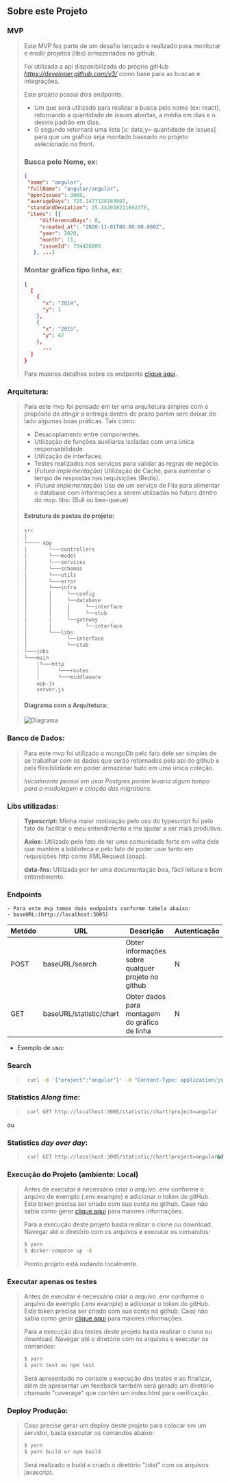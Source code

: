 ## Sobre este Projeto

### MVP
> Este MVP fez parte de um desafio lançado e realizado para monitorar e medir projetos (libs) armazenados no github.
>
> Foi utilizada a api disponibilizada do próprio gitHub *https://developer.github.com/v3/* como base para as buscas e integrações.
>
> Este projeto possui dois endpoints:
> - Um que será utilizado para realizar a busca pelo nome (ex: react), retornando a quantidade de issues abertas, a média em dias e o desvio padrão em dias.
> - O segundo retornará uma lista [x: data,y= quantidade de issues] para que um gráfico seja montado baseado no projeto selecionado no front.
>
> ### Busca pelo Nome, ex:
>
>```json
>{
>  "name": "angular",
>  "fullName": "angular/angular",
>  "openIssues": 3060,
>  "averageDays": 725.1477124183007,
>  "standardDeviation": 25.342038211602375,
>  "items": [{
>      "differenceDays": 0,
>      "created_at": "2020-11-01T00:00:00.000Z",
>      "year": 2020,
>      "month": 11,
>      "issueId": 734426006
>    }, ...]
>```
> ### Montar gráfico tipo linha, ex:
>```json
>{
>   [
>     {
>       "x": "2014",
>       "y": 1
>     },
>     {
>       "x": "2015",
>       "y": 47
>     },
>       ...
>   ]
>}
>```
> Para maiores detalhes sobre os endpoints [clique aqui](#endpointBr).

### Arquitetura:

> Para este mvp foi pensado em ter uma arquitetura simples com o propósito de atingir a entrega dentro do prazo porém sem deixar de lado algumas boas práticas.
> Tais como:
> - Desacoplamento entre componentes.
> - Utilização de funções auxiliares isoladas com uma única responsabilidade.
> - Utilização de interfaces.
> - Testes realizados nos serviços para validar as regras de negócio.
> - (*Futura implementação*) Utilização de Cache, para aumentar o tempo de respostas nas requisições (Redis).
> - (*Futura implementação*) Uso de um serviço de Fila para alimentar o database com informações a serem utilizadas no futuro dentro do mvp. libs: (Bull ou bee-queue)
>
> #### Estrutura de pastas do projeto:
>```sh
>src
>│
>└──── app
>│       └───controllers
>│       └───model
>│       └───services
>│       └───schemas
>│       └───utils
>│       └───error
>│       └───infra
>│       │     └──config
>│       │     └──database
>│       │     │     └──interface
>│       │     │     └──stub
>│       │     └──gateway
>│       │           └──interface
>│       └───libs
>│             └──interface
>│             └──stub
>└───jobs
>└───main
>     │└───http
>     │      └───routes
>     │      └───middleware
>     app.js
>     server.js
>```
>
>#### Diagrama com a Arquitetura:
> ![Diagrama](./assets/diagrama.png)

### Banco de Dados:
> Para este mvp foi utilizado o mongoDb pelo fato dele ser simples de se trabalhar com os dados que serão retornados pela api do github e pela flexibilidade em poder armazenar tudo em uma única coleção.
>
>*Inicialmente pensei em usar Postgres porém levaria algum tempo para a modelagem e criação das migrations.*

### Libs utilizadas:
>   **Typescript:**
>Minha maior motivação pelo uso do typescript foi pelo fato de facilitar o meu
>entendimento e me ajudar a ser mais produtivo.
>
> **Axios:**
> Utilizado pelo fato de ter uma comunidade forte em volta dele que mantém a biblioteca e pelo fato de poder usar tanto em requisições http como XMLRequest (soap).
>
> **data-fns:**
> Utilizada por ter uma documentação boa, fácil leitura e bom entendimento.

### <a id='endpointBr' > Endpoints </a>

    - Para este mvp temos dois endpoints conforme tabela abaixo:
    - baseURL:(http://localhost:3005)

|Metódo| URL| Descrição | Autenticação |
|---- |---- | ---------|------ |
|POST |baseURL/search| Obter informações sobre qualquer projeto no github | N |
|GET |baseURL/statistic/chart| Obter dados para montagem do gráfico de linha | N |

- Exemplo de uso:
 ### Search
> ```sh
>  curl -d '{"project":"angular"}' -H "Content-Type: application/json" -X POST http://localhost:3005/search
>```
 ### Statistics *Along time*:
> ```sh
>  curl GET http://localhost:3005/statistic/chart?project=angular
>```
ou
 ### Statistics *day over day*:
> ```sh
>  curl GET http://localhost:3005/statistic/chart?project=angular&dateStart=2020-09-01&dateEnd=2020-10-31
>```

### Execução do Projeto (ambiente: Local)

> Antes de executar é necessário criar o arquivo .env conforme o arquivo de exemplo (.env.example) e adicionar o token do gitHub. Este token precisa ser criado com sua conta no github. Caso não sabia como gerar [clique aqui](https://docs.github.com/pt/free-pro-team@latest/github/authenticating-to-github/creating-a-personal-access-token) para maiores informações.
>
> Para a execução deste projeto basta realizar o clone ou download.
> Navegar até o diretório com os arquivos e executar os comandos:
>```sh
> $ yarn
> $ docker-compose up -d
>```
>Pronto projeto está rodando localmente.

### Executar apenas os testes

> Antes de executar é necessário criar o arquivo .env conforme o arquivo de exemplo (.env.example) e adicionar o token do gitHub. Este token precisa ser criado com sua conta no github. Caso não sabia como gerar [clique aqui](https://docs.github.com/pt/free-pro-team@latest/github/authenticating-to-github/creating-a-personal-access-token) para maiores informações.
>
> Para a execução dos testes deste projeto basta realizar o clone ou download.
> Navegar até o diretório com os arquivos e executar os comandos:
>```sh
> $ yarn
> $ yarn test ou npm test
>```
> Será apresentado no console a execução dos testes e ao finalizar, além de apresentar um  feedback também será gerado um diretório chamado "coverage" que contém um index.html para verificação.

### Deploy Produção:

>Caso precise gerar um deploy deste projeto para colocar em um servidor, basta executar os comandos abaixo:
>```sh
> $ yarn
> $ yarn build or npm build
>```
> Será realizado o build e criado o diretório "/dist" com os arquivos javascript.





